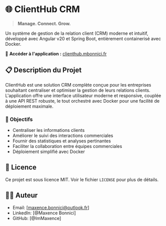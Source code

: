 # 🌐 ClientHub CRM

> **Manage. Connect. Grow.**

Un système de gestion de la relation client (CRM) moderne et intuitif, développé avec Angular v20 et Spring Boot, entièrement containerisé avec Docker.

🔗 **Accéder à l'application :** [clienthub.mbonnici.fr](https://clienthub.mbonnici.fr)

## 📋 Description du Projet

ClientHub est une solution CRM complète conçue pour les entreprises souhaitant centraliser et optimiser la gestion de leurs relations clients. L'application offre une interface utilisateur moderne et responsive, couplée à une API REST robuste, le tout orchestré avec Docker pour une facilité de déploiement maximale.

### 🎯 Objectifs
- Centraliser les informations clients
- Améliorer le suivi des interactions commerciales
- Fournir des statistiques et analyses pertinantes
- Faciliter la collaboration entre équipes commerciales
- Déploiement simplifié avec Docker

## 📄 Licence

Ce projet est sous licence MIT. Voir le fichier `LICENSE` pour plus de détails.

## 👨‍💻 Auteur

- Email: [maxence.bonnici@outlook.fr]
- LinkedIn: [@Maxence Bonnici]
- GitHub: [@ImMaxence]
